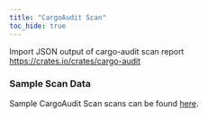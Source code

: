 ```yaml
---
title: "CargoAudit Scan"
toc_hide: true
---
```

Import JSON output of cargo-audit scan report <https://crates.io/crates/cargo-audit>

### Sample Scan Data
Sample CargoAudit Scan scans can be found [here](https://github.com/DefectDojo/django-DefectDojo/tree/master/unittests/scans/cargo_audit).
